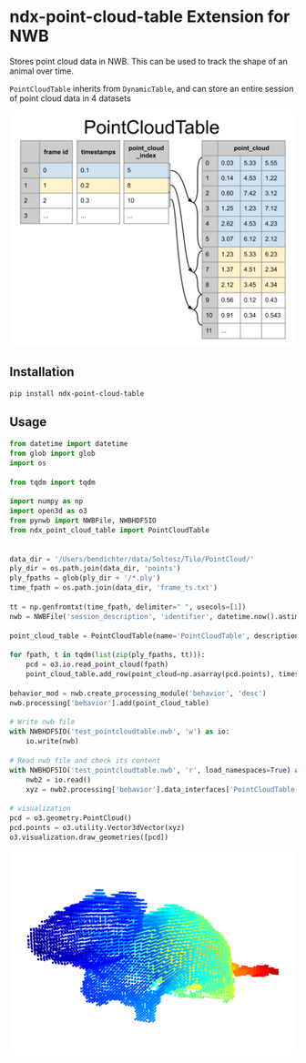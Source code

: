 # ndx-point-cloud-table Extension for NWB

Stores point cloud data in NWB. This can be used to track the shape of an animal over time.

`PointCloudTable` inherits from `DynamicTable`, and can store an entire session of point cloud data in 4 datasets

![schematic of point cloud table](images/point_cloud_schematic.svg)

## Installation

```shell script
pip install ndx-point-cloud-table
```

## Usage

```python
from datetime import datetime
from glob import glob
import os

from tqdm import tqdm

import numpy as np
import open3d as o3
from pynwb import NWBFile, NWBHDF5IO
from ndx_point_cloud_table import PointCloudTable


data_dir = '/Users/bendichter/data/Soltesz/Tilo/PointCloud/'
ply_dir = os.path.join(data_dir, 'points')
ply_fpaths = glob(ply_dir + '/*.ply')
time_fpath = os.path.join(data_dir, 'frame_ts.txt')

tt = np.genfromtxt(time_fpath, delimiter=" ", usecols=[1])
nwb = NWBFile('session_description', 'identifier', datetime.now().astimezone())

point_cloud_table = PointCloudTable(name='PointCloudTable', description='description')

for fpath, t in tqdm(list(zip(ply_fpaths, tt))):
    pcd = o3.io.read_point_cloud(fpath)
    point_cloud_table.add_row(point_cloud=np.asarray(pcd.points), timestamps=t)

behavior_mod = nwb.create_processing_module('behavior', 'desc')
nwb.processing['behavior'].add(point_cloud_table)

# Write nwb file
with NWBHDF5IO('test_pointcloudtable.nwb', 'w') as io:
    io.write(nwb)

# Read nwb file and check its content
with NWBHDF5IO('test_pointcloudtable.nwb', 'r', load_namespaces=True) as io:
    nwb2 = io.read()
    xyz = nwb2.processing['behavior'].data_interfaces['PointCloudTable']['point_cloud'][3]

# visualization
pcd = o3.geometry.PointCloud()
pcd.points = o3.utility.Vector3dVector(xyz)
o3.visualization.draw_geometries([pcd])
```

![Example point cloud image](assets/point_cloud_image.png "Example point cloud image")
